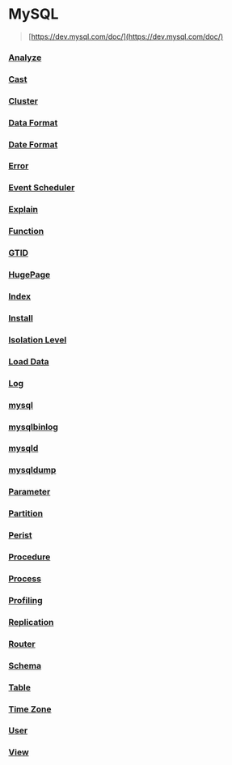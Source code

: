 MySQL
===
>[https://dev.mysql.com/doc/](https://dev.mysql.com/doc/)

### [Analyze](./analyze/README.md)
### [Cast](./cast/README.md)
### [Cluster](./cluster/README.md)
### [Data Format](./data-format/README.md)
### [Date Format](./date-format/README.md)
### [Error](./error.md)
### [Event Scheduler](./event-scheduler/README.md)
### [Explain](./explain/README.md)
### [Function](./function/README.md)
### [GTID](./gtid/README.md)
### [HugePage](./hugepage/README.md)
### [Index](./index/README.md)
### [Install](./install/README.md)
### [Isolation Level](./isolation-level/README.md)
### [Load Data](./load-data/README.md)
### [Log](./log/README.md)
### [mysql](./mysql/README.md)
### [mysqlbinlog](./mysqlbinlog/README.md)
### [mysqld](./mysqld/README.md)
### [mysqldump](./mysqldump/README.md)
### [Parameter](./parameter.md)
### [Partition](./partition/README.md)
### [Perist](./perist/README.md)
### [Procedure](./procedure/README.md)
### [Process](./process/README.md)
### [Profiling](./profiling/README.md)
### [Replication](./replication/README.md)
### [Router](./router/README.md)
### [Schema](./schema/README.md)
### [Table](./table/README.md)
### [Time Zone](./time-zone/README.md)
### [User](./user/README.md)
### [View](./view/README.md)

